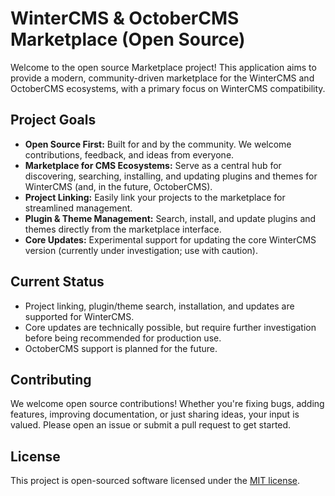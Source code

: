 # WinterCMS & OctoberCMS Marketplace (Open Source)

Welcome to the open source Marketplace project! This application aims to provide a modern, community-driven marketplace for the WinterCMS and OctoberCMS ecosystems, with a primary focus on WinterCMS compatibility.

## Project Goals
- **Open Source First:** Built for and by the community. We welcome contributions, feedback, and ideas from everyone.
- **Marketplace for CMS Ecosystems:** Serve as a central hub for discovering, searching, installing, and updating plugins and themes for WinterCMS (and, in the future, OctoberCMS).
- **Project Linking:** Easily link your projects to the marketplace for streamlined management.
- **Plugin & Theme Management:** Search, install, and update plugins and themes directly from the marketplace interface.
- **Core Updates:** Experimental support for updating the core WinterCMS version (currently under investigation; use with caution).

## Current Status
- Project linking, plugin/theme search, installation, and updates are supported for WinterCMS.
- Core updates are technically possible, but require further investigation before being recommended for production use.
- OctoberCMS support is planned for the future.

## Contributing

We welcome open source contributions! Whether you're fixing bugs, adding features, improving documentation, or just sharing ideas, your input is valued. Please open an issue or submit a pull request to get started.

## License

This project is open-sourced software licensed under the [MIT license](https://opensource.org/licenses/MIT).
